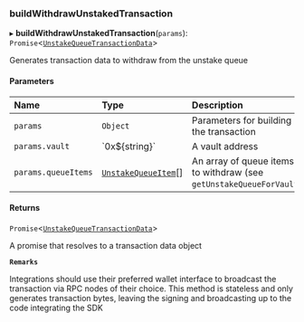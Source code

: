 ### buildWithdrawUnstakedTransaction

▸ **buildWithdrawUnstakedTransaction**(`params`): `Promise`\<[`UnstakeQueueTransactionData`](../../../interfaces/UnstakeQueueTransactionData.md)\>

Generates transaction data to withdraw from the unstake queue

#### Parameters

| Name | Type | Description |
| :------ | :------ | :------ |
| `params` | `Object` | Parameters for building the transaction |
| `params.vault` | \`0x$\{string}\` | A vault address |
| `params.queueItems` | [`UnstakeQueueItem`](../../../interfaces/UnstakeQueueItem.md)[] | An array of queue items to withdraw (see `getUnstakeQueueForVault`) |

#### Returns

`Promise`\<[`UnstakeQueueTransactionData`](../../../interfaces/UnstakeQueueTransactionData.md)\>

A promise that resolves to a transaction data object

**`Remarks`**

Integrations should use their preferred wallet interface to broadcast the transaction via RPC nodes of
their choice. This method is stateless and only generates transaction bytes, leaving the signing and broadcasting up to
the code integrating the SDK